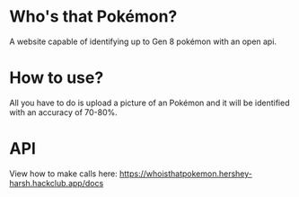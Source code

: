 # Who's that Pokémon?
A website capable of identifying up to Gen 8 pokémon with an open api.

# How to use?
All you have to do is upload a picture of an Pokémon and it will be identified with an accuracy of 70-80%.

# API
View how to make calls here:
https://whoisthatpokemon.hershey-harsh.hackclub.app/docs
